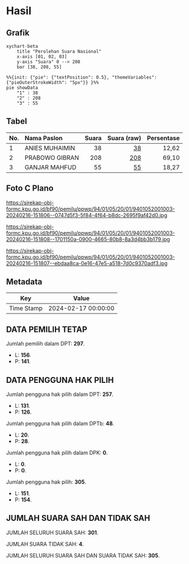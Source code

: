 # Hasil

## Grafik

```mermaid
xychart-beta
    title "Perolehan Suara Nasional"
    x-axis [01, 02, 03]
    y-axis "Suara" 0 --> 208
    bar [38, 208, 55]
```

```mermaid
%%{init: {"pie": {"textPosition": 0.5}, "themeVariables": {"pieOuterStrokeWidth": "5px"}} }%%
pie showData
    "1" : 38
    "2" : 208
    "3" : 55
```

## Tabel

| No. | Nama Paslon    | Suara | Suara (raw) | Persentase |
|:--- |:-------------- | -----:| -----------:| ----------:|
| 1   | ANIES MUHAIMIN | 38    | [38][p-1]   | 12,62      |
| 2   | PRABOWO GIBRAN | 208   | [208][p-2]  | 69,10      |
| 3   | GANJAR MAHFUD  | 55    | [55][p-3]   | 18,27      |


[p-1]: https://github.com/gigit-pemilu/pemilu-2024/blob/main/pilpres/hitung-suara/sub/94-papua-tengah/sub/01-nabire/sub/05-wanggar/sub/2001-bumi-mulia/sub/003-tps/sub/paslon-1.txt
[p-2]: https://github.com/gigit-pemilu/pemilu-2024/blob/main/pilpres/hitung-suara/sub/94-papua-tengah/sub/01-nabire/sub/05-wanggar/sub/2001-bumi-mulia/sub/003-tps/sub/paslon-2.txt
[p-3]: https://github.com/gigit-pemilu/pemilu-2024/blob/main/pilpres/hitung-suara/sub/94-papua-tengah/sub/01-nabire/sub/05-wanggar/sub/2001-bumi-mulia/sub/003-tps/sub/paslon-3.txt

## Foto C Plano

https://sirekap-obj-formc.kpu.go.id/bf90/pemilu/ppwp/94/01/05/20/01/9401052001003-20240216-151806--0747d5f3-5f84-4f64-b8dc-2695f9af42d0.jpg

https://sirekap-obj-formc.kpu.go.id/bf90/pemilu/ppwp/94/01/05/20/01/9401052001003-20240216-151808--1701150a-0900-4665-80b8-8a3d4bb3b179.jpg

https://sirekap-obj-formc.kpu.go.id/bf90/pemilu/ppwp/94/01/05/20/01/9401052001003-20240216-151807--ebdaa8ca-0e16-47e5-a518-7d0c9370adf3.jpg


## Metadata

| Key        | Value               |
| ---------- | ------------------- |
| Time Stamp | 2024-02-17 00:00:00 |


## DATA PEMILIH TETAP

Jumlah pemilih dalam DPT: **297**.
 * L: **156**.
 * P: **141**.

## DATA PENGGUNA HAK PILIH

Jumlah pengguna hak pilih dalam DPT: **257**.
 * L: **131**.
 * P: **126**.

Jumlah pengguna hak pilih dalam DPTb: **48**.
 * L: **20**.
 * P: **28**.

Jumlah pengguna hak pilih dalam DPK: **0**.
 * L: **0**.
 * P: **0**.

Jumlah pengguna hak pilih: **305**.
 * L: **151**.
 * P: **154**.

## JUMLAH SUARA SAH DAN TIDAK SAH

JUMLAH SELURUH SUARA SAH: **301**.

JUMLAH SUARA TIDAK SAH: **4**.

JUMLAH SELURUH SUARA SAH DAN SUARA TIDAK SAH: **305**.


